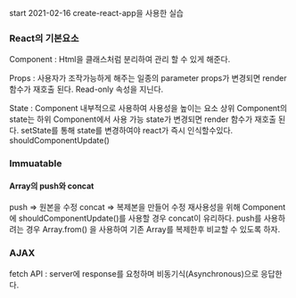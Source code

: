 start 2021-02-16
create-react-app을 사용한 실습
### React의 기본요소
Component : Html을 클래스처럼 분리하여 관리 할 수 있게 해준다.

Props : 사용자가 조작가능하게 해주는 일종의 parameter
        props가 변경되면 render 함수가 재호출 된다.
        Read-only 속성을 지닌다.

State : Component 내부적으로 사용하여 사용성을 높이는 요소
        상위 Component의 state는 하위 Component에서 사용 가능
        state가 변경되면 render 함수가 재호출 된다.
        setState를 통해 state를 변경하여야 react가 즉시 인식할수있다.
shouldComponentUpdate()
### Immuatable
#### Array의 push와 concat
push => 원본을 수정
concat => 복제본을 만들어 수정
재사용성을 위해 Component에 shouldComponentUpdate()를 사용할 경우
concat이 유리하다.
push를 사용하려는 경우 Array.from() 을 사용하여 기존 Array를 복제한후
비교할 수 있도록 하자.

### AJAX

fetch API : server에 response를 요청하며 비동기식(Asynchronous)으로 응답한다.
